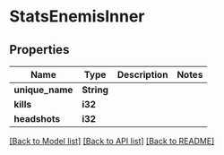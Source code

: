 # StatsEnemisInner

## Properties

Name | Type | Description | Notes
------------ | ------------- | ------------- | -------------
**unique_name** | **String** |  | 
**kills** | **i32** |  | 
**headshots** | **i32** |  | 

[[Back to Model list]](../README.md#documentation-for-models) [[Back to API list]](../README.md#documentation-for-api-endpoints) [[Back to README]](../README.md)


